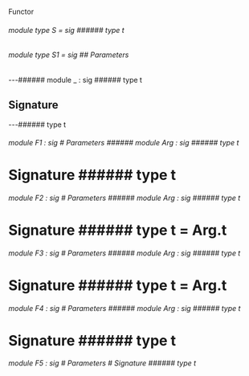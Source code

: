 Functor



######  module        type          S         =    sig      ######  type       t             



       



######  module        type          S1         =    sig      ## Parameters 

---######  module          _         :    sig      ######  type       t             



       



## Signature 

---######  type       t             



       



######  module          F1         :    sig      # Parameters ######  module          Arg         :    sig      ######  type       t             



       



# Signature ######  type       t             



       



######  module          F2         :    sig      # Parameters ######  module          Arg         :    sig      ######  type       t             



       



# Signature ######  type       t      =   Arg.t             



       



######  module          F3         :    sig      # Parameters ######  module          Arg         :    sig      ######  type       t             



       



# Signature ######  type       t      =   Arg.t             



       



######  module          F4         :    sig      # Parameters ######  module          Arg         :    sig      ######  type       t             



       



# Signature ######  type       t             



       



######  module          F5         :    sig      # Parameters # Signature ######  type       t             



       



